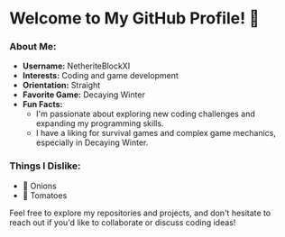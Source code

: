 # Welcome to My GitHub Profile! 👋

### About Me:
- **Username:** NetheriteBlockXI
- **Interests:** Coding and game development
- **Orientation:** Straight
- **Favorite Game:** Decaying Winter
- **Fun Facts:** 
  - I'm passionate about exploring new coding challenges and expanding my programming skills.
  - I have a liking for survival games and complex game mechanics, especially in Decaying Winter.
  
### Things I Dislike:
- 🧅 Onions
- 🍅 Tomatoes

Feel free to explore my repositories and projects, and don't hesitate to reach out if you'd like to collaborate or discuss coding ideas!
